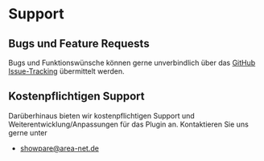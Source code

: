 # Support

## Bugs und Feature Requests 

Bugs und Funktionswünsche können gerne unverbindlich über das [GitHub Issue-Tracking](https://github.com/AREA-NET-GmbH-Shopware-Agentur/shopware6-plugin-better-delivery-time/issues) übermittelt werden.

## Kostenpflichtigen Support

Darüberhinaus bieten wir kostenpflichtigen Support und Weiterentwicklung/Anpassungen für das Plugin an. Kontaktieren Sie uns gerne unter

- [showpare@area-net.de](mailto:showpare@area-net.de)
